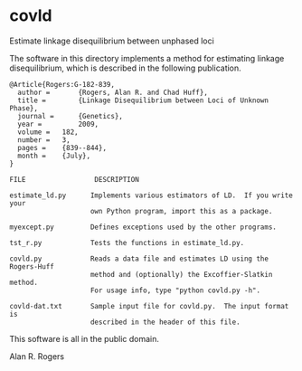 covld
=====

Estimate linkage disequilibrium between unphased loci

The software in this directory implements a method for estimating linkage
disequilibrium, which is described in the following publication.

    @Article{Rogers:G-182-839,
      author =       {Rogers, Alan R. and Chad Huff},
      title =        {Linkage Disequilibrium between Loci of Unknown Phase},
      journal =      {Genetics},
      year =         2009,
      volume =   182,
      number =   3,
      pages =    {839--844},
      month =    {July},
    }

    FILE                 DESCRIPTION
    
    estimate_ld.py      Implements various estimators of LD.  If you write your
                        own Python program, import this as a package.
    
    myexcept.py         Defines exceptions used by the other programs.
    
    tst_r.py            Tests the functions in estimate_ld.py.
    
    covld.py            Reads a data file and estimates LD using the Rogers-Huff
                        method and (optionally) the Excoffier-Slatkin method.
                        For usage info, type "python covld.py -h".
    
    covld-dat.txt       Sample input file for covld.py.  The input format is
                        described in the header of this file.
    
This software is all in the public domain.

Alan R. Rogers
